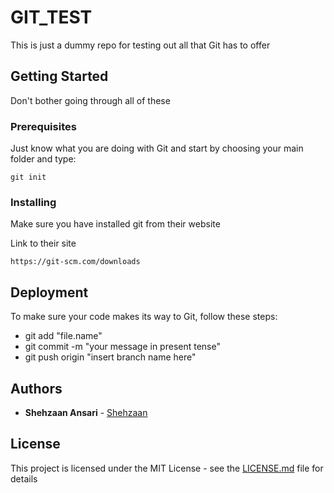 # GIT_TEST	

This is just a dummy repo for testing out all that Git has to offer

## Getting Started

Don't bother going through all of these

### Prerequisites

Just know what you are doing with Git and start by choosing your main folder and type:

```
git init
```

### Installing

Make sure you have installed git from their website

Link to their site

```
https://git-scm.com/downloads
```

## Deployment

To make sure your code makes its way to Git, follow these steps:

* git add "file.name"
* git commit -m "your message in present tense"
* git push origin "insert branch name here"

## Authors

* **Shehzaan Ansari** - [Shehzaan](https://github.com/Shehzaan)

## License

This project is licensed under the MIT License - see the [LICENSE.md](LICENSE.md) file for details